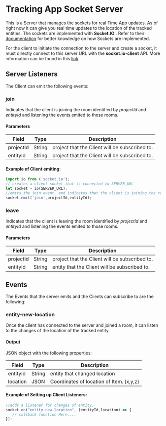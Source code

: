 # Tracking App Socket Server

This is a Server that manages the sockets for  real Time App updates. As of right now it can give you real time updates to the location of the tracked entities. The sockets are implemented with **Socket.IO** . Refer to their [documentation](http://socket.io) for better knowledge on how Sockets are implemented. 

For the client to initiate the connection to the server and create a socket, it must directly connect to this server URL with the **socket.io-client** API. More information can be found in this [link](https://socket.io/docs/v3/client-api/).

## Server Listeners
The Client can emit the following events:
### join
Indicates that the client is joining the room identified by *projectId* and *entityId* and listening the events emited to those rooms.
#### Parameters
| Field | Type       | Description |
|-------|------------|-------------|
| projectId | String    | project that the Client will be subscribed to.|
| entityId | String    | project that the Client will be subscribed to.|


#### Example of Client emiting:
```javascript
import io from ('socket.io');
// creates a client socket that is connected to SERVER_URL
let socket = io(SERVER_URL);
//emits the join event  and indicates that the client is joining the room [projectId]-[entityId]
socket.emit('join',projectId,entityId);
```

### leave
Indicates that the client is leaving the room identified by *projectId* and *entityId* and listening the events emited to those rooms.
#### Parameters
| Field | Type       | Description |
|-------|------------|-------------|
| projectId | String    | project that the Client will be subscribed to.|
| entityId | String    | entity that the Client will be subscribed to.|



## Events
The Events that the server emits and the Clients can subscribe to are the following:

### entity-new-location
Once the client has connected to the server and joined a room, it can listen to the changes of the location of the tracked entity.

#### Output
JSON object with the following properties:

| Field | Type       | Description |
|-------|------------|-------------|
| entityId | String  | entity that changed location   |
| location | JSON    | Coordinates of location of Item. {x,y,z}   |

#### Example of Setting up Client Listeners:
```javascript
//adds a listener for changes of entity.
socket.on("entity-new-location", (entityId,location) => {
   // callback function Here....
});
```